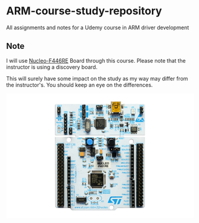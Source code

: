 # ARM-course-study-repository
All assignments and notes for a Udemy course in ARM driver development

## Note
I will use [Nucleo-F446RE](https://www.st.com/en/evaluation-tools/nucleo-f446re.html) Board through this course. Please note that the instructor is using a discovery board.

This will surely have some impact on the study as my way may differ from the instructor's. You should keep an eye on the differences.

![Board Image](https://raw.githubusercontent.com/AlphaArslan/ARM-course-study-repository/main/_Docs/board_img.jpg)
